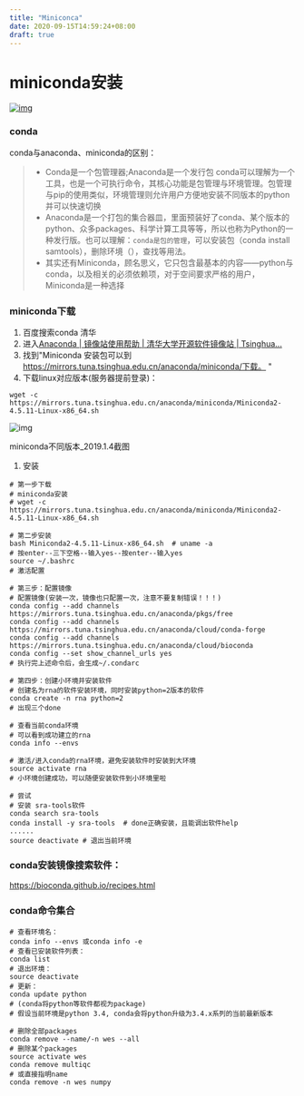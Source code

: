 ```yaml
---
title: "Miniconca"
date: 2020-09-15T14:59:24+08:00
draft: true
---
```


# miniconda安装

[![img](https://raw.githubusercontent.com/cocapai/cocapai.github.io/master/uploads/4d81144e-ec2b-4e9e-9634-24bac5643ab0)](https://www.jianshu.com/u/9153eddebf9c)



### conda

conda与anaconda、miniconda的区别：

> - Conda是一个包管理器;Anaconda是一个发行包
>   conda可以理解为一个工具，也是一个可执行命令，其核心功能是包管理与环境管理。包管理与pip的使用类似，环境管理则允许用户方便地安装不同版本的python并可以快速切换
> - Anaconda是一个打包的集合器皿，里面预装好了conda、某个版本的python、众多packages、科学计算工具等等，所以也称为Python的一种发行版。也可以理解：`conda是包的管理`，可以安装包（conda install samtools），删除环境（），查找等用法。
> - 其实还有Miniconda，顾名思义，它只包含最基本的内容——python与conda，以及相关的必须依赖项，对于空间要求严格的用户，Miniconda是一种选择

### miniconda下载

1. 百度搜索conda 清华
2. 进入[Anaconda | 镜像站使用帮助 | 清华大学开源软件镜像站 | Tsinghua...](https://mirrors.tuna.tsinghua.edu.cn/help/anaconda/)
3. 找到"Miniconda 安装包可以到 https://mirrors.tuna.tsinghua.edu.cn/anaconda/miniconda/下载。
   "
4. 下载linux对应版本(服务器提前登录)：



```shell
wget -c https://mirrors.tuna.tsinghua.edu.cn/anaconda/miniconda/Miniconda2-4.5.11-Linux-x86_64.sh
```

![img](https://upload-images.jianshu.io/upload_images/10375753-9b16a677b6d8e830.png?imageMogr2/auto-orient/strip|imageView2/2/w/1006/format/webp)

miniconda不同版本_2019.1.4截图

1. 安装



```linux
# 第一步下载
# miniconda安装
# wget -c https://mirrors.tuna.tsinghua.edu.cn/anaconda/miniconda/Miniconda2-4.5.11-Linux-x86_64.sh

# 第二步安装
bash Miniconda2-4.5.11-Linux-x86_64.sh  # uname -a
# 按enter--三下空格--输入yes--按enter--输入yes
source ~/.bashrc
# 激活配置

# 第三步：配置镜像
# 配置镜像(安装一次，镜像也只配置一次，注意不要复制错误！！！)
conda config --add channels https://mirrors.tuna.tsinghua.edu.cn/anaconda/pkgs/free
conda config --add channels https://mirrors.tuna.tsinghua.edu.cn/anaconda/cloud/conda-forge
conda config --add channels https://mirrors.tuna.tsinghua.edu.cn/anaconda/cloud/bioconda
conda config --set show_channel_urls yes
# 执行完上述命令后，会生成~/.condarc

# 第四步：创建小环境并安装软件
# 创建名为rna的软件安装环境，同时安装python=2版本的软件
conda create -n rna python=2
# 出现三个done

# 查看当前conda环境
# 可以看到成功建立的rna
conda info --envs

# 激活/进入conda的rna环境，避免安装软件时安装到大环境
source activate rna
# 小环境创建成功，可以随便安装软件到小环境里啦

# 尝试
# 安装 sra-tools软件
conda search sra-tools  
conda install -y sra-tools  # done正确安装，且能调出软件help
......
source deactivate # 退出当前环境
```

### conda安装镜像搜索软件：

https://bioconda.github.io/recipes.html

### conda命令集合



```linux
# 查看环境名：
conda info --envs 或conda info -e
# 查看已安装软件列表：
conda list
# 退出环境：
source deactivate
# 更新：
conda update python 
# (conda将python等软件都视为package)
# 假设当前环境是python 3.4, conda会将python升级为3.4.x系列的当前最新版本

# 删除全部packages
conda remove --name/-n wes --all
# 删除某个packages
source activate wes
conda remove multiqc
# 或直接指明name
conda remove -n wes numpy
```